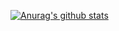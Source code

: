 [![Anurag's github stats](https://github-readme-stats.vercel.app/api?username=anuraghazra)](https://github.com/yaohud)
